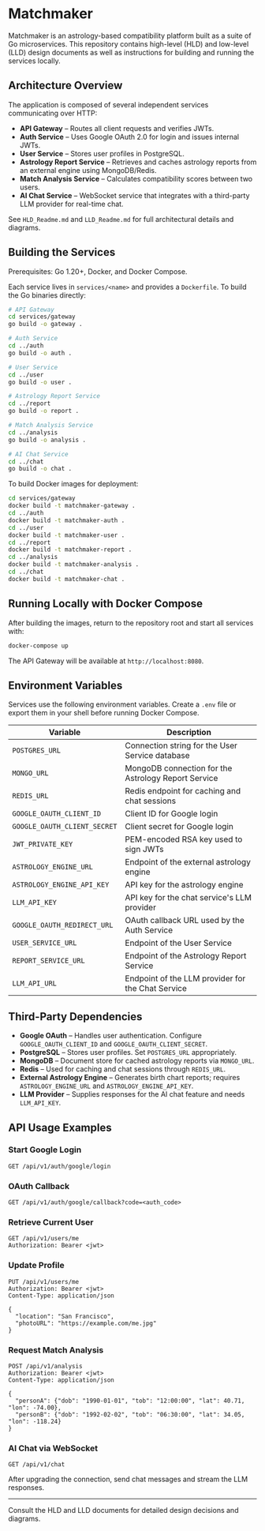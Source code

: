 # Matchmaker

Matchmaker is an astrology-based compatibility platform built as a suite of Go microservices. This repository contains high-level (HLD) and low-level (LLD) design documents as well as instructions for building and running the services locally.

## Architecture Overview

The application is composed of several independent services communicating over HTTP:

- **API Gateway** – Routes all client requests and verifies JWTs.
- **Auth Service** – Uses Google OAuth 2.0 for login and issues internal JWTs.
- **User Service** – Stores user profiles in PostgreSQL.
- **Astrology Report Service** – Retrieves and caches astrology reports from an external engine using MongoDB/Redis.
- **Match Analysis Service** – Calculates compatibility scores between two users.
- **AI Chat Service** – WebSocket service that integrates with a third-party LLM provider for real-time chat.

See `HLD_Readme.md` and `LLD_Readme.md` for full architectural details and diagrams.

## Building the Services

Prerequisites: Go 1.20+, Docker, and Docker Compose.

Each service lives in `services/<name>` and provides a `Dockerfile`. To build the Go binaries directly:

```bash
# API Gateway
cd services/gateway
go build -o gateway .

# Auth Service
cd ../auth
go build -o auth .

# User Service
cd ../user
go build -o user .

# Astrology Report Service
cd ../report
go build -o report .

# Match Analysis Service
cd ../analysis
go build -o analysis .

# AI Chat Service
cd ../chat
go build -o chat .
```

To build Docker images for deployment:

```bash
cd services/gateway
docker build -t matchmaker-gateway .
cd ../auth
docker build -t matchmaker-auth .
cd ../user
docker build -t matchmaker-user .
cd ../report
docker build -t matchmaker-report .
cd ../analysis
docker build -t matchmaker-analysis .
cd ../chat
docker build -t matchmaker-chat .
```

## Running Locally with Docker Compose

After building the images, return to the repository root and start all services with:

```bash
docker-compose up
```

The API Gateway will be available at `http://localhost:8080`.

## Environment Variables

Services use the following environment variables. Create a `.env` file or export them in your shell before running Docker Compose.

| Variable | Description |
| -------- | ----------- |
| `POSTGRES_URL` | Connection string for the User Service database |
| `MONGO_URL` | MongoDB connection for the Astrology Report Service |
| `REDIS_URL` | Redis endpoint for caching and chat sessions |
| `GOOGLE_OAUTH_CLIENT_ID` | Client ID for Google login |
| `GOOGLE_OAUTH_CLIENT_SECRET` | Client secret for Google login |
| `JWT_PRIVATE_KEY` | PEM-encoded RSA key used to sign JWTs |
| `ASTROLOGY_ENGINE_URL` | Endpoint of the external astrology engine |
| `ASTROLOGY_ENGINE_API_KEY` | API key for the astrology engine |
| `LLM_API_KEY` | API key for the chat service's LLM provider |
| `GOOGLE_OAUTH_REDIRECT_URL` | OAuth callback URL used by the Auth Service |
| `USER_SERVICE_URL` | Endpoint of the User Service |
| `REPORT_SERVICE_URL` | Endpoint of the Astrology Report Service |
| `LLM_API_URL` | Endpoint of the LLM provider for the Chat Service |

## Third-Party Dependencies

- **Google OAuth** – Handles user authentication. Configure `GOOGLE_OAUTH_CLIENT_ID` and `GOOGLE_OAUTH_CLIENT_SECRET`.
- **PostgreSQL** – Stores user profiles. Set `POSTGRES_URL` appropriately.
- **MongoDB** – Document store for cached astrology reports via `MONGO_URL`.
- **Redis** – Used for caching and chat sessions through `REDIS_URL`.
- **External Astrology Engine** – Generates birth chart reports; requires `ASTROLOGY_ENGINE_URL` and `ASTROLOGY_ENGINE_API_KEY`.
- **LLM Provider** – Supplies responses for the AI chat feature and needs `LLM_API_KEY`.

## API Usage Examples

### Start Google Login

```http
GET /api/v1/auth/google/login
```

### OAuth Callback

```http
GET /api/v1/auth/google/callback?code=<auth_code>
```

### Retrieve Current User

```http
GET /api/v1/users/me
Authorization: Bearer <jwt>
```

### Update Profile

```http
PUT /api/v1/users/me
Authorization: Bearer <jwt>
Content-Type: application/json

{
  "location": "San Francisco",
  "photoURL": "https://example.com/me.jpg"
}
```

### Request Match Analysis

```http
POST /api/v1/analysis
Authorization: Bearer <jwt>
Content-Type: application/json

{
  "personA": {"dob": "1990-01-01", "tob": "12:00:00", "lat": 40.71, "lon": -74.00},
  "personB": {"dob": "1992-02-02", "tob": "06:30:00", "lat": 34.05, "lon": -118.24}
}
```

### AI Chat via WebSocket

```http
GET /api/v1/chat
```

After upgrading the connection, send chat messages and stream the LLM responses.

---

Consult the HLD and LLD documents for detailed design decisions and diagrams.

